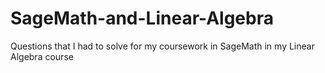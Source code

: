 # SageMath-and-Linear-Algebra
Questions that I had to solve for my coursework in SageMath in my Linear Algebra course
